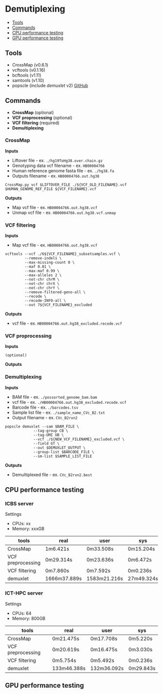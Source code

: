 # Demutiplexing
- [Tools](#Tools)
- [Commands](#Commands)
- [CPU performance testing](#CPU-performance-testing)
- [GPU performance testing](#GPU-performance-testing)

## Tools
- CrossMap (v0.6.1)
- vcftools (v0.1.16)
- bcftools (v1.11)
- samtools (v1.10)
- popscle (include _demuxlet_ v2) [GitHub](https://github.com/statgen/popscle)

## Commands
- **CrossMap** (optional)
- **VCF proprocessing** (optional)
- **VCF filtering** (required)
- **Demultiplexing**

### CrossMap
**Inputs**
- Liftover file - ex. `./hg19ToHg38.over.chain.gz`
- Genotyping data vcf filename - ex. `HB00004766`
- Human reference genome fasta file - ex. `./hg38.fa`
- Outputs filename - ex. `HB00004766.out.hg38`
```
CrossMap.py vcf $LIFTOVER_FILE ./${VCF_OLD_FILENAME}.vcf $HUMAN_GENOME_REF_FILE ${VCF_FILENAME}.vcf
```
**Outputs**
- Map vcf file - ex. `HB00004766.out.hg38.vcf`
- Unmap vcf file - ex. `HB00004766.out.hg38.vcf.unmap`

### VCF filtering
**Inputs**
- Map vcf file - ex. `HB00004766.out.hg38.vcf`
```
vcftools --vcf ./6${VCF_FILENAME}_subsetsamples.vcf \
         --remove-indels \
         --max-missing-count 0 \
         --maf 0.01 \
         --max-maf 0.99 \
         --max-alleles 2 \
         --not-chr chrM \
         --not-chr chrX \
         --not-chr chrY \
         --remove-filtered-geno-all \
         --recode \
         --recode-INFO-all \
         --out 7${VCF_FILENAME}_excluded
```
**Outputs**
- vcf file - ex. `HB00004766.out.hg38_excluded.recode.vcf`

### VCF proprocessing
**Inputs**
```
(optional)
```
**Outputs**

### Demultiplexing
**Inputs**
- BAM file - ex. `./possorted_genome_bam.bam`
- vcf file - ex. `./HB00004766.out.hg38_excluded.recode.vcf`
- Barcode file - ex. `./barcodes.tsv`
- Sample list file - ex. `./sample_name_CVc_B2.txt`
- Output filename - ex. `CVc_B2rxn2`
```
popscle demuxlet --sam $BAM_FILE \
	         --tag-group CB \
	         --tag-UMI UB \
	         --vcf ./${NEW_VCF_FILENAME}_excluded.vcf \
	         --field GT \
	         --out $DEMUXLET_OUTPUT \
	         --group-list $BARCODE_FILE \
	         --sm-list $SAMPLE_LIST_FILE 
```
**Outputs**
- Demultiplexed file - ex. `CVc_B2rxn2.best`

## CPU performance testing
### ICBS server
Settings
- CPUs: xx
- Memory: xxxGB

| tools                | real         | user          | sys          |
|----------------------|--------------|---------------|--------------|
| CrossMap             | 1m6.421s     | 0m33.508s     | 0m15.204s    | 
| VCF preprocessing    | 0m29.314s    | 0m23.636s     | 0m6.472s     | 
| VCF filtering        | 0m7.860s     | 0m7.592s      | 0m0.236s     |
| demuxlet             | 1666m37.889s | 1583m21.216s  | 27m49.324s   |


### ICT-HPC server
Settings
- CPUs: 64
- Memory: 800GB

| tools                | real         | user          | sys          |
|----------------------|--------------|---------------|--------------|
| CrossMap             | 0m21.475s    | 0m17.708s     | 0m5.220s     | 
| VCF preprocessing    | 0m20.619s    | 0m16.475s     | 0m3.030s     | 
| VCF filtering        | 0m5.754s     | 0m5.492s      | 0m0.236s     |
| demuxlet             | 133m46.388s  | 132m36.092s   | 0m29.843s    |

## GPU performance testing
